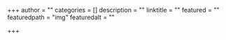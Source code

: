 +++
author = ""
categories = []
description = ""
linktitle = ""
featured = ""
featuredpath = "img"
featuredalt = ""

+++

